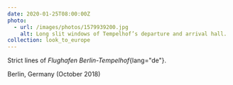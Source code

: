 ```yaml
---
date: 2020-01-25T08:00:00Z
photo:
  - url: /images/photos/1579939200.jpg
    alt: Long slit windows of Tempelhof’s departure and arrival hall.
collection: look_to_europe
---
```

Strict lines of *Flughafen Berlin-Tempelhof*{lang="de"}.

Berlin, Germany (October 2018)
